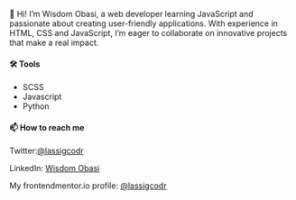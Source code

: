 👋 Hi! I’m Wisdom Obasi, a web developer learning JavaScript and passionate about creating user-friendly applications. With experience in HTML, CSS and JavaScript, I’m eager to collaborate on innovative projects that make a real impact.


#### 🛠 Tools 
- SCSS
- Javascript
- Python

#### 📫 How to reach me
Twitter:[@lassigcodr](https://x.com/lassigcodr)   

LinkedIn: [Wisdom Obasi](https://www.linkedin.com/in/wisdom-obasi-304b94331/)

My frontendmentor.io profile: [@lassigcodr](https://www.frontendmentor.io/profile/lassigcodr)
